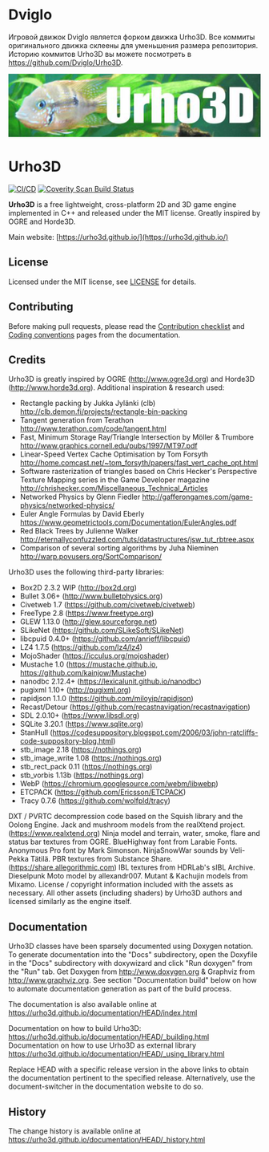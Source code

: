 # Dviglo

Игровой движок Dviglo является форком движка Urho3D. Все коммиты оригинального движка склеены для уменьшения размера репозитория.
Историю коммитов Urho3D вы можете посмотреть в <https://github.com/Dviglo/Urho3D>.

![Urho3D logo](https://raw.githubusercontent.com/urho3d/Urho3D/master/bin/Data/Textures/LogoLarge.png)

# Urho3D

[![CI/CD](https://github.com/urho3d/Urho3D/workflows/CI/CD/badge.svg)](https://github.com/urho3d/Urho3D/actions?query=workflow%3ACI%2FCD)
[![Coverity Scan Build Status](https://scan.coverity.com/projects/4954/badge.svg)](https://scan.coverity.com/projects/urho3d-urho3d)

**Urho3D** is a free lightweight, cross-platform 2D and 3D game engine implemented in C++ and released under the MIT license. Greatly inspired by OGRE and Horde3D.

Main website: [https://urho3d.github.io/](https://urho3d.github.io/)

## License
Licensed under the MIT license, see [LICENSE](https://github.com/urho3d/Urho3D/blob/master/LICENSE) for details.

## Contributing
Before making pull requests, please read the [Contribution checklist](https://urho3d.github.io/documentation/HEAD/_contribution_checklist.html) and [Coding conventions](https://urho3d.github.io/documentation/HEAD/_coding_conventions.html) pages from the documentation.

## Credits

Urho3D is greatly inspired by OGRE (http://www.ogre3d.org) and Horde3D
(http://www.horde3d.org). Additional inspiration & research used:
- Rectangle packing by Jukka Jylänki (clb)
  http://clb.demon.fi/projects/rectangle-bin-packing
- Tangent generation from Terathon
  http://www.terathon.com/code/tangent.html
- Fast, Minimum Storage Ray/Triangle Intersection by Möller & Trumbore
  http://www.graphics.cornell.edu/pubs/1997/MT97.pdf
- Linear-Speed Vertex Cache Optimisation by Tom Forsyth
  http://home.comcast.net/~tom_forsyth/papers/fast_vert_cache_opt.html
- Software rasterization of triangles based on Chris Hecker's
  Perspective Texture Mapping series in the Game Developer magazine
  http://chrishecker.com/Miscellaneous_Technical_Articles
- Networked Physics by Glenn Fiedler
  http://gafferongames.com/game-physics/networked-physics/
- Euler Angle Formulas by David Eberly
  https://www.geometrictools.com/Documentation/EulerAngles.pdf
- Red Black Trees by Julienne Walker
  http://eternallyconfuzzled.com/tuts/datastructures/jsw_tut_rbtree.aspx
- Comparison of several sorting algorithms by Juha Nieminen
  http://warp.povusers.org/SortComparison/

Urho3D uses the following third-party libraries:
- Box2D 2.3.2 WIP (http://box2d.org)
- Bullet 3.06+ (http://www.bulletphysics.org)
- Civetweb 1.7 (https://github.com/civetweb/civetweb)
- FreeType 2.8 (https://www.freetype.org)
- GLEW 1.13.0 (http://glew.sourceforge.net)
- SLikeNet (https://github.com/SLikeSoft/SLikeNet)
- libcpuid 0.4.0+ (https://github.com/anrieff/libcpuid)
- LZ4 1.7.5 (https://github.com/lz4/lz4)
- MojoShader (https://icculus.org/mojoshader)
- Mustache 1.0 (https://mustache.github.io, https://github.com/kainjow/Mustache)
- nanodbc 2.12.4+ (https://lexicalunit.github.io/nanodbc)
- pugixml 1.10+ (http://pugixml.org)
- rapidjson 1.1.0 (https://github.com/miloyip/rapidjson)
- Recast/Detour (https://github.com/recastnavigation/recastnavigation)
- SDL 2.0.10+ (https://www.libsdl.org)
- SQLite 3.20.1 (https://www.sqlite.org)
- StanHull (https://codesuppository.blogspot.com/2006/03/john-ratcliffs-code-suppository-blog.html)
- stb_image 2.18 (https://nothings.org)
- stb_image_write 1.08 (https://nothings.org)
- stb_rect_pack 0.11 (https://nothings.org)
- stb_vorbis 1.13b (https://nothings.org)
- WebP (https://chromium.googlesource.com/webm/libwebp)
- ETCPACK (https://github.com/Ericsson/ETCPACK)
- Tracy 0.7.6 (https://github.com/wolfpld/tracy)

DXT / PVRTC decompression code based on the Squish library and the Oolong
Engine.
Jack and mushroom models from the realXtend project. (https://www.realxtend.org)
Ninja model and terrain, water, smoke, flare and status bar textures from OGRE.
BlueHighway font from Larabie Fonts.
Anonymous Pro font by Mark Simonson.
NinjaSnowWar sounds by Veli-Pekka Tätilä.
PBR textures from Substance Share. (https://share.allegorithmic.com)
IBL textures from HDRLab's sIBL Archive.
Dieselpunk Moto model by allexandr007.
Mutant & Kachujin models from Mixamo.
License / copyright information included with the assets as necessary. All other assets (including shaders) by Urho3D authors and licensed similarly as the engine itself.

## Documentation
Urho3D classes have been sparsely documented using Doxygen notation. To
generate documentation into the "Docs" subdirectory, open the Doxyfile in the
"Docs" subdirectory with doxywizard and click "Run doxygen" from the "Run" tab.
Get Doxygen from http://www.doxygen.org & Graphviz from http://www.graphviz.org.
See section "Documentation build" below on how to automate documentation
generation as part of the build process.

The documentation is also available online at
  https://urho3d.github.io/documentation/HEAD/index.html

Documentation on how to build Urho3D:
  https://urho3d.github.io/documentation/HEAD/_building.html
Documentation on how to use Urho3D as external library
  https://urho3d.github.io/documentation/HEAD/_using_library.html

Replace HEAD with a specific release version in the above links to obtain the
documentation pertinent to the specified release. Alternatively, use the
document-switcher in the documentation website to do so.

## History
The change history is available online at
  https://urho3d.github.io/documentation/HEAD/_history.html

